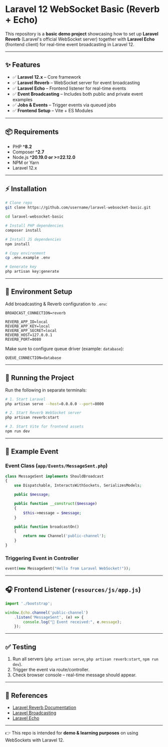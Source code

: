 # Laravel 12 WebSocket Basic (Reverb + Echo)

This repository is a **basic demo project** showcasing how to set up **Laravel Reverb** (Laravel's official WebSocket server) together with **Laravel Echo** (frontend client) for real-time event broadcasting in Laravel 12.

---

## ✨ Features

- ✅ **Laravel 12.x** – Core framework  
- ✅ **Laravel Reverb** – WebSocket server for event broadcasting  
- ✅ **Laravel Echo** – Frontend listener for real-time events  
- ✅ **Event Broadcasting** – Includes both public and private event examples  
- ✅ **Jobs & Events** – Trigger events via queued jobs  
- ✅ **Frontend Setup** – Vite + ES Modules  

---

## 📦 Requirements

- PHP **^8.2**  
- Composer **^2.7**  
- Node.js **^20.19.0 or >=22.12.0**  
- NPM or Yarn  
- Laravel 12.x  

---

## ⚡ Installation

```bash
# Clone repo
git clone https://github.com/username/laravel-websocket-basic.git

cd laravel-websocket-basic

# Install PHP dependencies
composer install

# Install JS dependencies
npm install

# Copy environment
cp .env.example .env

# Generate key
php artisan key:generate
```

---

## 🔧 Environment Setup

Add broadcasting & Reverb configuration to `.env`:

```env
BROADCAST_CONNECTION=reverb

REVERB_APP_ID=local
REVERB_APP_KEY=local
REVERB_APP_SECRET=local
REVERB_HOST=127.0.0.1
REVERB_PORT=8080
```

Make sure to configure queue driver (example: `database`):

```env
QUEUE_CONNECTION=database
```

---

## 🚀 Running the Project

Run the following in separate terminals:

```bash
# 1. Start Laravel
php artisan serve --host=0.0.0.0 --port=8000

# 2. Start Reverb WebSocket server
php artisan reverb:start

# 3. Start Vite for frontend assets
npm run dev
```

---

## 📡 Example Event

### Event Class (`app/Events/MessageSent.php`)

```php
class MessageSent implements ShouldBroadcast
{
    use Dispatchable, InteractsWithSockets, SerializesModels;

    public $message;

    public function __construct($message)
    {
        $this->message = $message;
    }

    public function broadcastOn()
    {
        return new Channel('public-channel');
    }
}
```

### Triggering Event in Controller

```php
event(new MessageSent("Hello from Laravel WebSocket!"));
```

---

## 🎧 Frontend Listener (`resources/js/app.js`)

```js
import './bootstrap';

window.Echo.channel('public-channel')
    .listen('MessageSent', (e) => {
        console.log("📡 Event received:", e.message);
    });
```

---

## ✅ Testing

1. Run all servers (`php artisan serve`, `php artisan reverb:start`, `npm run dev`).  
2. Trigger the event via route/controller.  
3. Check browser console – real-time message should appear.  

---

## 📖 References

- [Laravel Reverb Documentation](https://laravel.com/docs/12.x/reverb)  
- [Laravel Broadcasting](https://laravel.com/docs/12.x/broadcasting)  
- [Laravel Echo](https://laravel.com/docs/12.x/broadcasting#client-side-installation)  

---

👉 This repo is intended for **demo & learning purposes** on using WebSockets with Laravel 12.